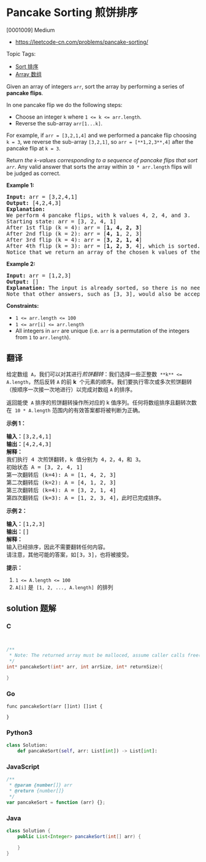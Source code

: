 # Pancake Sorting 煎饼排序

[0001009] Medium

- https://leetcode-cn.com/problems/pancake-sorting/

Topic Tags:

- [Sort 排序](https://leetcode-cn.com/tag/sort/)
- [Array 数组](https://leetcode-cn.com/tag/array/)

Given an array of integers `arr`, sort the array by performing a series of **pancake flips**.

In one pancake flip we do the following steps:

- Choose an integer `k` where `1 <= k <= arr.length`.
- Reverse the sub-array `arr[1...k]`.

For example, if `arr = [3,2,1,4]` and we performed a pancake flip choosing `k = 3`, we reverse the sub-array `[3,2,1]`, so `arr = [**1,2,3**,4]` after the pancake flip at `k = 3`.

Return _the `k`\-values corresponding to a sequence of pancake flips that sort `arr`_. Any valid answer that sorts the array within `10 * arr.length` flips will be judged as correct.

**Example 1:**

<pre><strong>Input:</strong> arr = [3,2,4,1]
<strong>Output:</strong> [4,2,4,3]
<strong>Explanation: </strong>
We perform 4 pancake flips, with k values 4, 2, 4, and 3.
Starting state: arr = [3, 2, 4, 1]
After 1st flip (k = 4): arr = [<strong>1, 4, 2, 3</strong>]
After 2nd flip (k = 2): arr = [<strong>4, 1</strong>, 2, 3]
After 3rd flip (k = 4): arr = [<strong>3, 2, 1, 4</strong>]
After 4th flip (k = 3): arr = [<strong>1, 2, 3</strong>, 4], which is sorted.
Notice that we return an array of the chosen k values of the pancake flips.
</pre>

**Example 2:**

<pre><strong>Input:</strong> arr = [1,2,3]
<strong>Output:</strong> []
<strong>Explanation: </strong>The input is already sorted, so there is no need to flip anything.
Note that other answers, such as [3, 3], would also be accepted.
</pre>

**Constraints:**

- `1 <= arr.length <= 100`
- `1 <= arr[i] <= arr.length`
- All integers in `arr` are unique (i.e. `arr` is a permutation of the integers from `1` to `arr.length`).

## 翻译

给定数组  `A`，我们可以对其进行*煎饼翻转*：我们选择一些正整数  `**k** <= A.length`，然后反转 `A` 的前 **k**  个元素的顺序。我们要执行零次或多次煎饼翻转（按顺序一次接一次地进行）以完成对数组 `A` 的排序。

返回能使  `A` 排序的煎饼翻转操作所对应的 k 值序列。任何将数组排序且翻转次数在  `10 * A.length` 范围内的有效答案都将被判断为正确。

**示例 1：**

<pre><strong>输入：</strong>[3,2,4,1]
<strong>输出：</strong>[4,2,4,3]
<strong>解释：</strong>
我们执行 4 次煎饼翻转，k 值分别为 4，2，4，和 3。
初始状态 A = [3, 2, 4, 1]
第一次翻转后 (k=4): A = [1, 4, 2, 3]
第二次翻转后 (k=2): A = [4, 1, 2, 3]
第三次翻转后 (k=4): A = [3, 2, 1, 4]
第四次翻转后 (k=3): A = [1, 2, 3, 4]，此时已完成排序。 
</pre>

**示例 2：**

<pre><strong>输入：</strong>[1,2,3]
<strong>输出：</strong>[]
<strong>解释：
</strong>输入已经排序，因此不需要翻转任何内容。
请注意，其他可能的答案，如[3，3]，也将被接受。
</pre>

**提示：**

1.  `1 <= A.length <= 100`
2.  `A[i]` 是  `[1, 2, ..., A.length]`  的排列

## solution 题解

### C

```c


/**
 * Note: The returned array must be malloced, assume caller calls free().
 */
int* pancakeSort(int* arr, int arrSize, int* returnSize){

}
```

### Go

```golang
func pancakeSort(arr []int) []int {

}
```

### Python3

```python
class Solution:
    def pancakeSort(self, arr: List[int]) -> List[int]:
```

### JavaScript

```javascript
/**
 * @param {number[]} arr
 * @return {number[]}
 */
var pancakeSort = function (arr) {};
```

### Java

```java
class Solution {
    public List<Integer> pancakeSort(int[] arr) {

    }
}
```
